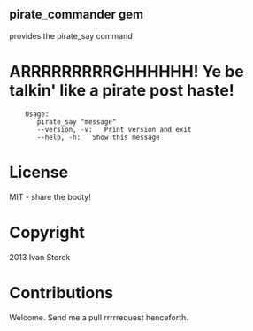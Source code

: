 ## pirate_commander gem

provides the pirate_say command

#  ARRRRRRRRRGHHHHHH! Ye be talkin' like a pirate post haste!

```
    Usage:
       pirate_say "message"
       --version, -v:   Print version and exit
       --help, -h:   Show this message
```

# License

MIT - share the booty!

# Copyright

2013 Ivan Storck

# Contributions

Welcome. Send me a pull rrrrrequest henceforth.
